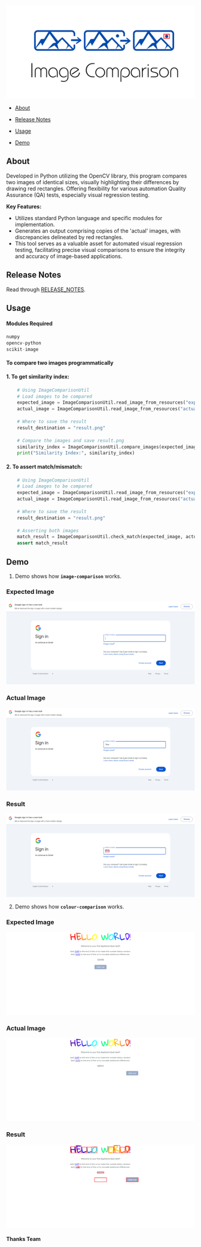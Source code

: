 

![logo-trans](https://github.com/BASILAHAMED/visual-comparison/blob/main/logo.png)

*   [About](#about)

*   [Release Notes](#release-notes)

*   [Usage](#usage)

*   [Demo](#demo)

## About
Developed in Python utilizing the OpenCV library, this program compares two images of identical sizes, visually highlighting their differences by drawing red rectangles. Offering flexibility for various automation Quality Assurance (QA) tests, especially visual regression testing.

**Key Features:**

* Utilizes standard Python language and specific modules for implementation.
* Generates an output comprising copies of the 'actual' images, with discrepancies delineated by red rectangles.
* This tool serves as a valuable asset for automated visual regression testing, facilitating precise visual comparisons to ensure the integrity and accuracy of image-based applications.

## Release Notes

Read through [RELEASE_NOTES](RELEASE_NOTES.md).

## Usage

#### Modules Required
```python
numpy
opencv-python
scikit-image
```

#### To compare two images programmatically
#### 1. To get similarity index:
```python
    # Using ImageComparisonUtil
    # Load images to be compared
    expected_image = ImageComparisonUtil.read_image_from_resources("expected.png")
    actual_image = ImageComparisonUtil.read_image_from_resources("actual.png")
    
    # Where to save the result 
    result_destination = "result.png"
    
    # Compare the images and save result.png
    similarity_index = ImageComparisonUtil.compare_images(expected_image, actual_image, result_destination)
    print("Similarity Index:", similarity_index)
```

#### 2. To assert match/mismatch:
```python
    # Using ImageComparisonUtil
    # Load images to be compared
    expected_image = ImageComparisonUtil.read_image_from_resources("expected.png")
    actual_image = ImageComparisonUtil.read_image_from_resources("actual.png")
    
    # Where to save the result 
    result_destination = "result.png"
    
    # Asserting both images
    match_result = ImageComparisonUtil.check_match(expected_image, actual_image)
    assert match_result
```

## Demo
1. Demo shows how **`image-comparison`** works.

### Expected Image
![expected](https://github.com/BASILAHAMED/visual-comparison/blob/main/images/expected.png)

### Actual Image
![actual](https://github.com/BASILAHAMED/visual-comparison/blob/main/images/actual.png)

### Result
![result](https://github.com/BASILAHAMED/visual-comparison/blob/main/images/result.png)


2. Demo shows how **`colour-comparison`** works.
### Expected Image
![expected](https://github.com/BASILAHAMED/visual-comparison/blob/main/images/colour%20comparison/expected.png)

### Actual Image
![actual](https://github.com/BASILAHAMED/visual-comparison/blob/main/images/colour%20comparison/actual.png)

### Result
![result](https://github.com/BASILAHAMED/visual-comparison/blob/main/images/colour%20comparison/result.png)

#### Thanks Team
